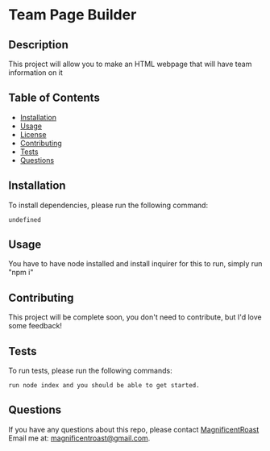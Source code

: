 
  # Team Page Builder

  ## Description

  This project will allow you to make an HTML webpage that will have team information on it
  
  ## Table of Contents

  * [Installation](#install)
  * [Usage](#usage)
  * [License](#license)
  * [Contributing](#contributing)
  * [Tests](#tests)
  * [Questions](#questions)
  
  ## Installation
  
  To install dependencies, please run the following command:
  
  ```
  undefined
  ```
  
  ## Usage
  
  You have to have node installed and install inquirer for this to run, simply run "npm i"
  
  ## Contributing
  
  This project will be complete soon, you don't need to contribute, but I'd love some feedback!
  
  ## Tests

  To run tests, please run the following commands:
  ```
  run node index and you should be able to get started.
  ```

  ## Questions
  If you have any questions about this repo, please contact 
  [MagnificentRoast](undefined) 
  Email me at: magnificentroast@gmail.com.
  
